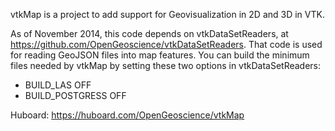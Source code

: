 vtkMap is a project to add support for Geovisualization in 2D and 3D in VTK.

As of November 2014, this code depends on vtkDataSetReaders, at
https://github.com/OpenGeoscience/vtkDataSetReaders.
That code is used for reading GeoJSON files into map features.
You can build the minimum files needed by vtkMap by setting these
two options in vtkDataSetReaders:

* BUILD_LAS OFF
* BUILD_POSTGRESS OFF


Huboard: https://huboard.com/OpenGeoscience/vtkMap
